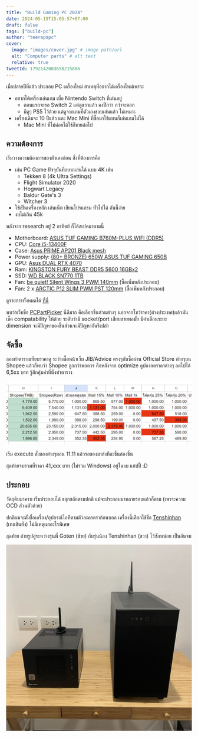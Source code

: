 ```yaml
---
title: "Build Gaming PC 2024"
date: 2024-05-19T15:05:57+07:00
draft: false
tags: ["build-pc"]
author: "teerapapc"
cover:
  image: "images/cover.jpg" # image path/url
  alt: "Computer parts" # alt text
  relative: true
tweetId: 1792142003658215886
---
```


เมื่อปลายปีที่แล้ว ประกอบ PC เครื่องใหม่ สาเหตุที่อยากได้เครื่องใหม่เพราะ

* อยากได้เครื่องเล่นเกม เบื่อ Nintendo Switch ที่เล่นอยู่
  * ตอนแรกจะรอ Switch 2 แต่ดูแววแล้ว คงปีกว่า กว่าจะออก
  * มีดูๆ PS5 ไว้ด้วย แต่ดูจากเกมที่ตัวเองชอบเล่นแล้ว ไม่เหมาะ
* เครื่องเดิมจะ 10 ปีแล้ว และ Mac Mini ที่ซื้อมาใช้แทนก็เล่นเกมไม่ได้
  * Mac Mini ที่ไม่ค่อยได้ใช้ก็ขายต่อไป

## ความต้องการ

เริ่มวางความต้องการของตัวเองก่อน สิ่งที่ต้องการคือ

* เล่น PC Game ปัจจุบันที่อยากเล่นได้ แบบ 4K เช่น
  * Tekken 8 (4k Ultra Settings)
  * Flight Simulator 2020
  * Hogwart Legacy
  * Baldur Gate's 3
  * Witcher 3
* ใช้เป็นเครื่องหลัก เล่นเน็ต เขียนโปรแกรม ทั่วไปได้ อันนี้ง่าย
* งบไม่เกิน 45k

หลังจาก research อยู่ 2 อาทิตย์ ก็ได้สเปคมาตามนี้

* Motherboard:	[ASUS TUF GAMING B760M-PLUS WIFI (DDR5)](https://pcpartpicker.com/product/gvn9TW/asus-tuf-gaming-b760m-plus-wifi-micro-atx-lga1700-motherboard-tuf-gaming-b760m-plus-wifi)
* CPU:	[Core i5-13400F](https://pcpartpicker.com/product/VNkWGX/intel-core-i5-13400f-25-ghz-10-core-processor-bx8071513400f)
* Case:	[Asus PRIME AP201 Black mesh](https://pcpartpicker.com/product/fPZ9TW/asus-prime-ap201-microatx-mini-tower-case-ap201blkmesh)
* Power supply:	[(80+ BRONZE) 650W ASUS TUF GAMING 650B](https://pcpartpicker.com/product/Dn8bt6/asus-tuf-gaming-650-w-80-bronze-certified-atx-power-supply-tuf-gaming-650b)
* GPU:	[Asus DUAL RTX 4070](https://pcpartpicker.com/product/nhtLrH/asus-dual-oc-geforce-rtx-4070-12-gb-video-card-dual-rtx4070-o12g)
* Ram:	[KINGSTON FURY BEAST DDR5 5600 16GBx2](https://pcpartpicker.com/product/4TfnTW/kingston-fury-beast-32-gb-2-x-16-gb-ddr5-5600-cl40-memory-kf556c40bbk2-32)
* SSD:	[WD BLACK SN770 1TB](https://pcpartpicker.com/product/YVytt6/western-digital-1-tb-m2-2280-nvme-solid-state-drive-wds100t3x0e)
* Fan: [be quiet! Silent Wings 3 PWM 140mm](https://pcpartpicker.com/product/bkJkcf/be-quiet-bl067-595-cfm-140mm-fan-bl067) (ซื้อเพิ่มหลังประกอบ)
* Fan: 2 x [ARCTIC P12 SLIM PWM PST 120mm](https://pcpartpicker.com/product/YCbTwP/arctic-p12-slim-pwm-pst-411-cfm-120-mm-fan-acfan00187a) (ซื้อเพิ่มหลังประกอบ)

ดูรายการทั้งหมดได้ [ที่นี่](https://pcpartpicker.com/list/Xn3FN6)

พบว่าเว็บชื่อ [PCPartPicker](https://pcpartpicker.com/) นี่ดีมาก คือเลือกชิ้นส่วนต่างๆ นอกจากโชว์ราคา(ต่างประเทศ)แล้วมันเช็ค compatability ให้ด้วย ระดับว่ามี socket/port เสียบสายพอมั้ย มีคำเตือนระยะ dimension จะมีปัญหาของชิ้นส่วนจะมีปัญหากันรึเปล่า

## จัดซื้อ

ลองทำตารางเทียบราคาดู ระว่างซื้อหน้าเว็บ JIB/Advice ตรงๆกับซื้อผ่าน Official Store ต่างๆบน Shopee แล้วก็พบว่า Shopee ถูกกว่าพอควร คือหลังจาก optimize คูปองลดราคาต่างๆ ลดไปได้ 6,5xx บาท รู้สึกคุ้มค่าที่นั่งทำตาราง

![Shopee Discounts](images/shopee-discounts.png)

เริ่ม execute สั่งของต่างๆตอน 11.11 แล้วรอของมาส่งทีละชิ้นสองชิ้น

สุดท้ายจบรวมที่ราคา 41,xxx บาท (ไม่รวม Windows) อยู่ในงบ แฮปปี้ :D

## ประกอบ

วัตถุดิบมาครบ เริ่มประกอบได้ ขลุกขลักตามปกติ แม้จะประกอบมาหลายรอบแล้วก็ตาม (เพราะความ OCD ส่วนตัวด้วย)

ปกติผมจะตั้งชื่อเครื่อง/อุปกรณ์ไอทีตามตัวละครดราก้อนบอล เครื่องนี้เลือกใช้ชื่อ [Tenshinhan](https://dragonball.fandom.com/wiki/Tien_Shinhan) (เทนชินฮัง) ไม่มีเหตุผลอะไรพิเศษ

สุดท้าย ถ่ายรูปคู่ระหว่างรุ่นพี่ Goten (ซ้าย) กับรุ่นน้อง Tenshinhan (ขวา) ไว้ซักหน่อย เป็นอันจบ

![Old PC vs New PC](images/old-vs-new.jpg)
